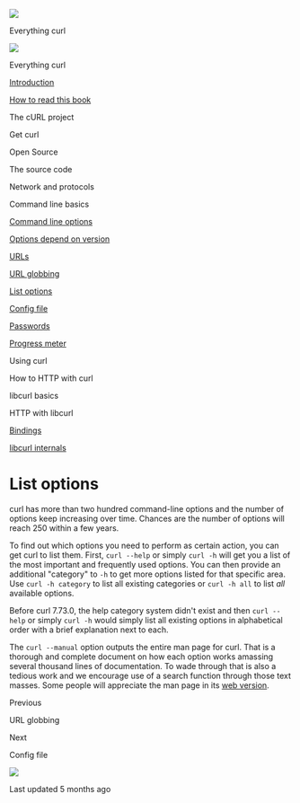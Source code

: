 
<a href="../index.html" class="link-a079aa82--primary-53a25e66--logoLink-10d08504"></a>

<img src="https://gblobscdn.gitbook.com/orgs%2F-LxuH0qSm4xO9nWfEBlB%2Favatar.png?alt=media" class="image-67b14f24--avatar-1c1d03ec" />

<span class="text-4505230f--UIH400-4e41e82a--textContentFamily-49a318e1--spaceNameText-677c2969">Everything curl</span>

<a href="../index.html" class="link-a079aa82--primary-53a25e66--logoLink-10d08504"></a>

<img src="https://gblobscdn.gitbook.com/orgs%2F-LxuH0qSm4xO9nWfEBlB%2Favatar.png?alt=media" class="image-67b14f24--avatar-1c1d03ec" />

<span class="text-4505230f--UIH400-4e41e82a--textContentFamily-49a318e1--spaceNameText-677c2969">Everything curl</span>

<a href="../index.html" class="navButton-94f2579c--navButtonClickable-161b88ca"><span class="text-4505230f--UIH300-2063425d--textContentFamily-49a318e1--navButtonLabel-14a4968f">Introduction</span></a>

<a href="../how-to-read.html" class="navButton-94f2579c--navButtonClickable-161b88ca"><span class="text-4505230f--UIH300-2063425d--textContentFamily-49a318e1--navButtonLabel-14a4968f">How to read this book</span></a>

<span class="text-4505230f--UIH300-2063425d--textContentFamily-49a318e1--navButtonLabel-14a4968f">The cURL project</span>

<span class="text-4505230f--UIH300-2063425d--textContentFamily-49a318e1--navButtonLabel-14a4968f">Get curl</span>

<span class="text-4505230f--UIH300-2063425d--textContentFamily-49a318e1--navButtonLabel-14a4968f">Open Source</span>

<span class="text-4505230f--UIH300-2063425d--textContentFamily-49a318e1--navButtonLabel-14a4968f">The source code</span>

<span class="text-4505230f--UIH300-2063425d--textContentFamily-49a318e1--navButtonLabel-14a4968f">Network and protocols</span>

<span class="text-4505230f--UIH300-2063425d--textContentFamily-49a318e1--navButtonLabel-14a4968f">Command line basics</span>

<a href="options.html" class="navButton-94f2579c--pageItemWithChildrenNested-2c5d8183--navButtonClickable-161b88ca"><span class="text-4505230f--UIH300-2063425d--textContentFamily-49a318e1--navButtonLabel-14a4968f">Command line options</span></a>

<a href="versions.html" class="navButton-94f2579c--pageItemWithChildrenNested-2c5d8183--navButtonClickable-161b88ca"><span class="text-4505230f--UIH300-2063425d--textContentFamily-49a318e1--navButtonLabel-14a4968f">Options depend on version</span></a>

<a href="urls.html" class="navButton-94f2579c--pageItemWithChildrenNested-2c5d8183--navButtonClickable-161b88ca"><span class="text-4505230f--UIH300-2063425d--textContentFamily-49a318e1--navButtonLabel-14a4968f">URLs</span></a>

<a href="globbing.html" class="navButton-94f2579c--pageItemWithChildrenNested-2c5d8183--navButtonClickable-161b88ca"><span class="text-4505230f--UIH300-2063425d--textContentFamily-49a318e1--navButtonLabel-14a4968f">URL globbing</span></a>

<a href="listopts.html" class="navButton-94f2579c--pageItemWithChildrenNested-2c5d8183--navButtonClickable-161b88ca--navButtonOpened-6a88552e"><span class="text-4505230f--UIH300-2063425d--textContentFamily-49a318e1--navButtonLabel-14a4968f">List options</span></a>

<a href="configfile.html" class="navButton-94f2579c--pageItemWithChildrenNested-2c5d8183--navButtonClickable-161b88ca"><span class="text-4505230f--UIH300-2063425d--textContentFamily-49a318e1--navButtonLabel-14a4968f">Config file</span></a>

<a href="passwords.html" class="navButton-94f2579c--pageItemWithChildrenNested-2c5d8183--navButtonClickable-161b88ca"><span class="text-4505230f--UIH300-2063425d--textContentFamily-49a318e1--navButtonLabel-14a4968f">Passwords</span></a>

<a href="progressmeter.html" class="navButton-94f2579c--pageItemWithChildrenNested-2c5d8183--navButtonClickable-161b88ca"><span class="text-4505230f--UIH300-2063425d--textContentFamily-49a318e1--navButtonLabel-14a4968f">Progress meter</span></a>

<span class="text-4505230f--UIH300-2063425d--textContentFamily-49a318e1--navButtonLabel-14a4968f">Using curl</span>

<span class="text-4505230f--UIH300-2063425d--textContentFamily-49a318e1--navButtonLabel-14a4968f">How to HTTP with curl</span>

<span class="text-4505230f--UIH300-2063425d--textContentFamily-49a318e1--navButtonLabel-14a4968f">libcurl basics</span>

<span class="text-4505230f--UIH300-2063425d--textContentFamily-49a318e1--navButtonLabel-14a4968f">HTTP with libcurl</span>

<a href="../bindings.html" class="navButton-94f2579c--navButtonClickable-161b88ca"><span class="text-4505230f--UIH300-2063425d--textContentFamily-49a318e1--navButtonLabel-14a4968f">Bindings</span></a>

<a href="../internals.html" class="navButton-94f2579c--navButtonClickable-161b88ca"><span class="text-4505230f--UIH300-2063425d--textContentFamily-49a318e1--navButtonLabel-14a4968f">libcurl internals</span></a>

<a href="../bookindex.html" class="navButton-94f2579c--navButtonClickable-161b88ca"><span class="text-4505230f--UIH300-2063425d--textContentFamily-49a318e1--navButtonLabel-14a4968f"></span></a>

<a href="https://www.gitbook.com/?utm_source=content&amp;utm_medium=trademark&amp;utm_campaign=curl-1" class="reset-3c756112--trademark-a8da4b94"></a>

<span class="text-4505230f--TextH200-a3425406--textUIFamily-5ebd8e40"></span>

# <span class="text-4505230f--DisplayH900-bfb998fa--textContentFamily-49a318e1">List options</span>

<span class="text-4505230f--UIH300-2063425d--textUIFamily-5ebd8e40--text-8ee2c8b2"></span>

<span class="text-4505230f--TextH400-3033861f--textContentFamily-49a318e1"><span data-key="689cfebe7aa747cf975e27513d80d87f"><span data-offset-key="689cfebe7aa747cf975e27513d80d87f:0">curl has more than two hundred command-line options and the number of options keep increasing over time. Chances are the number of options will reach 250 within a few years.</span></span></span>

<span class="text-4505230f--TextH400-3033861f--textContentFamily-49a318e1"><span data-key="8d9489b7b6c64f7ca518722ee443db89"><span data-offset-key="8d9489b7b6c64f7ca518722ee443db89:0">To find out which options you need to perform as certain action, you can get curl to list them. First, </span><span data-offset-key="8d9489b7b6c64f7ca518722ee443db89:1">`curl --help`</span><span data-offset-key="8d9489b7b6c64f7ca518722ee443db89:2"> or simply </span><span data-offset-key="8d9489b7b6c64f7ca518722ee443db89:3">`curl -h`</span><span data-offset-key="8d9489b7b6c64f7ca518722ee443db89:4"> will get you a list of the most important and frequently used options. You can then provide an additional "category" to </span><span data-offset-key="8d9489b7b6c64f7ca518722ee443db89:5">`-h`</span><span data-offset-key="8d9489b7b6c64f7ca518722ee443db89:6"> to get more options listed for that specific area. Use </span><span data-offset-key="8d9489b7b6c64f7ca518722ee443db89:7">`curl -h category`</span><span data-offset-key="8d9489b7b6c64f7ca518722ee443db89:8"> to list all existing categories or </span><span data-offset-key="8d9489b7b6c64f7ca518722ee443db89:9">`curl -h all`</span><span data-offset-key="8d9489b7b6c64f7ca518722ee443db89:10"> to list </span><span data-offset-key="8d9489b7b6c64f7ca518722ee443db89:11">_all_</span><span data-offset-key="8d9489b7b6c64f7ca518722ee443db89:12"> available options.</span></span></span>

<span class="text-4505230f--TextH400-3033861f--textContentFamily-49a318e1"><span data-key="7eaeb1898836420b83cf266bad15f456"><span data-offset-key="7eaeb1898836420b83cf266bad15f456:0">Before curl 7.73.0, the help category system didn't exist and then </span><span data-offset-key="7eaeb1898836420b83cf266bad15f456:1">`curl --help`</span><span data-offset-key="7eaeb1898836420b83cf266bad15f456:2"> or simply </span><span data-offset-key="7eaeb1898836420b83cf266bad15f456:3">`curl -h`</span><span data-offset-key="7eaeb1898836420b83cf266bad15f456:4"> would simply list all existing options in alphabetical order with a brief explanation next to each.</span></span></span>

<span class="text-4505230f--TextH400-3033861f--textContentFamily-49a318e1"><span data-key="f33cf987845f4c729f2ac3f151d2e223"><span data-offset-key="f33cf987845f4c729f2ac3f151d2e223:0">The </span><span data-offset-key="f33cf987845f4c729f2ac3f151d2e223:1">`curl --manual`</span><span data-offset-key="f33cf987845f4c729f2ac3f151d2e223:2"> option outputs the entire man page for curl. That is a thorough and complete document on how each option works amassing several thousand lines of documentation. To wade through that is also a tedious work and we encourage use of a search function through those text masses. Some people will appreciate the man page in its </span></span><a href="https://curl.se/docs/manpage.html" class="link-a079aa82--primary-53a25e66--link-faf6c434"><span data-key="a762ee8277764ae6b4ac442d8e631d88"><span data-offset-key="a762ee8277764ae6b4ac442d8e631d88:0">web version</span></span></a><span data-key="7bea6c5293854a5b861f5ed293a2f42c"><span data-offset-key="7bea6c5293854a5b861f5ed293a2f42c:0">.</span></span></span>

<a href="globbing.html" class="reset-3c756112--card-6570f064--whiteCard-fff091a4--cardPrevious-56a5e674"></a>

<span class="text-4505230f--TextH200-a3425406--textContentFamily-49a318e1">Previous</span>

<span class="text-4505230f--UIH400-4e41e82a--textContentFamily-49a318e1">URL globbing</span>

<a href="configfile.html" class="reset-3c756112--card-6570f064--whiteCard-fff091a4--cardNext-19241c42"></a>

<span class="text-4505230f--TextH200-a3425406--textContentFamily-49a318e1">Next</span>

<span class="text-4505230f--UIH400-4e41e82a--textContentFamily-49a318e1">Config file</span>

<img src="https://avatars.githubusercontent.com/u/66654881?v=4" class="image-67b14f24--avatar-1c1d03ec" />

<span class="text-4505230f--TextH200-a3425406--textContentFamily-49a318e1">Last updated 5 months ago</span>

<span class="text-4505230f--UIH300-2063425d--textUIFamily-5ebd8e40"></span>

